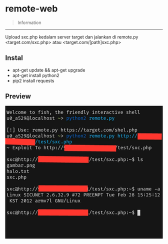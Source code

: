 # remote-web

> Information
----------

Upload sxc.php kedalam server target dan jalankan di remote.py <target.com/sxc.php> atau <target.com/[path]sxc.php>

Instal
--------

* apt-get update && apt-get upgrade
* apt-get install python2
* pip2 install requests

Preview
-------

![SCREENSHOT](https://raw.githubusercontent.com/SecurityXploitcrew/remote-web/main/gambar.jpg)




